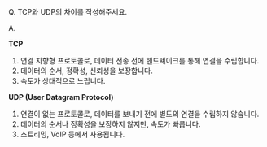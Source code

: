Q. TCP와 UDP의 차이를 작성해주세요.

A.

**TCP**
1. 연결 지향형 프로토콜로, 데이터 전송 전에 핸드셰이크를 통해 연결을 수립합니다.
2. 데이터의 순서, 정확성, 신뢰성을 보장합니다.
3. 속도가 상대적으로 느립니다.

**UDP (User Datagram Protocol)**
1. 연결이 없는 프로토콜로, 데이터를 보내기 전에 별도의 연결을 수립하지 않습니다.
2. 데이터의 순서나 정확성을 보장하지 않지만, 속도가 빠릅니다.
3. 스트리밍, VoIP 등에서 사용됩니다.